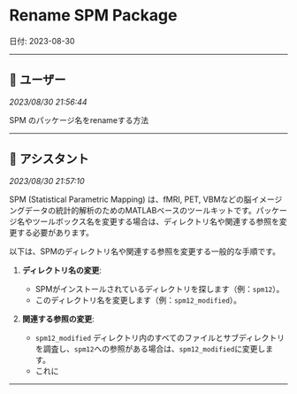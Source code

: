 # Rename SPM Package

日付: 2023-08-30

---

## 👤 ユーザー
*2023/08/30 21:56:44*

SPM のパッケージ名をrenameする方法

---

## 🤖 アシスタント
*2023/08/30 21:57:10*

SPM (Statistical Parametric Mapping) は、fMRI, PET, VBMなどの脳イメージングデータの統計的解析のためのMATLABベースのツールキットです。パッケージ名やツールボックス名を変更する場合は、ディレクトリ名や関連する参照を変更する必要があります。

以下は、SPMのディレクトリ名や関連する参照を変更する一般的な手順です。

1. **ディレクトリ名の変更**:
    - SPMがインストールされているディレクトリを探します（例：`spm12`）。
    - このディレクトリ名を変更します（例：`spm12_modified`）。

2. **関連する参照の変更**:
    - `spm12_modified` ディレクトリ内のすべてのファイルとサブディレクトリを調査し、`spm12`への参照がある場合は、`spm12_modified`に変更します。
    - これに

---
